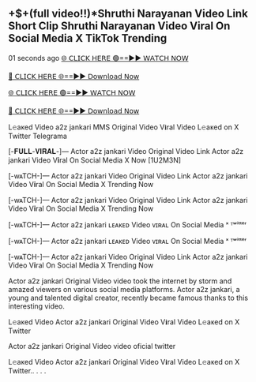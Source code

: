 <h2>+$+(full video!!)*Shruthi Narayanan Video Link Short Clip Shruthi Narayanan Video Viral On Social Media X TikTok Trending</h2>

01 seconds ago
[🌐 𝖢𝖫𝖨𝖢𝖪 𝖧𝖤𝖱𝖤 🟢==►► 𝖶𝖠𝖳𝖢𝖧 𝖭𝖮𝖶](https://anyplacecoming.com/zq5yqv0i?key=0256cc3e9f81675f46e803a0abffb9bf)

[🔴 𝖢𝖫𝖨𝖢𝖪 𝖧𝖤𝖱𝖤 🌐==►► 𝖣𝗈𝗐𝗇𝗅𝗈𝖺𝖽 𝖭𝗈𝗐](https://anyplacecoming.com/zq5yqv0i?key=0256cc3e9f81675f46e803a0abffb9bf)

[🌐 𝖢𝖫𝖨𝖢𝖪 𝖧𝖤𝖱𝖤 🟢==►► 𝖶𝖠𝖳𝖢𝖧 𝖭𝖮𝖶](https://anyplacecoming.com/zq5yqv0i?key=0256cc3e9f81675f46e803a0abffb9bf)

[🔴 𝖢𝖫𝖨𝖢𝖪 𝖧𝖤𝖱𝖤 🌐==►► 𝖣𝗈𝗐𝗇𝗅𝗈𝖺𝖽 𝖭𝗈𝗐](https://jamunatvbd.com/leakedvideo.html?THN)

L𝚎aᴋed Video a2z jankari MMS Original Video V𝐢ral Video L𝚎aᴋed on X Twitter Telegrama

[-𝐅𝐔𝐋𝐋-𝐕𝐈𝐑𝐀𝐋-]— Actor a2z jankari Video Original Video Link Actor a2z jankari Video V𝐢ral On Social Media X Now [1U2M3N]

[-wᴀTCH-]— Actor a2z jankari Video Original Video Link Actor a2z jankari Video V𝐢ral On Social Media X Trending Now

[-wᴀTCH-]— Actor a2z jankari Video Original Video Link Actor a2z jankari Video V𝐢ral On Social Media X Trending Now

[-wᴀTCH-]— Actor a2z jankari ʟᴇᴀᴋᴇᴅ Video ᴠɪʀᴀʟ On Social Media ˣ ᵀʷⁱᵗᵗᵉʳ

[-wᴀTCH-]— Actor a2z jankari ʟᴇᴀᴋᴇᴅ Video ᴠɪʀᴀʟ On Social Media ˣ ᵀʷⁱᵗᵗᵉʳ

[-wᴀTCH-]— Actor a2z jankari Video Original Video Link Actor a2z jankari Video V𝐢ral On Social Media X Trending Now

Actor a2z jankari Original Video video took the internet by storm and amazed viewers on various social media platforms. Actor a2z jankari, a young and talented digital creator, recently became famous thanks to this interesting video.

L𝚎aᴋed Video Actor a2z jankari Original Video V𝐢ral Video L𝚎aᴋed on X Twitter

Actor a2z jankari Original Video video oficial twitter

L𝚎aᴋed Video Actor a2z jankari Original Video V𝐢ral Video L𝚎aᴋed on X Twitter.. . . .
